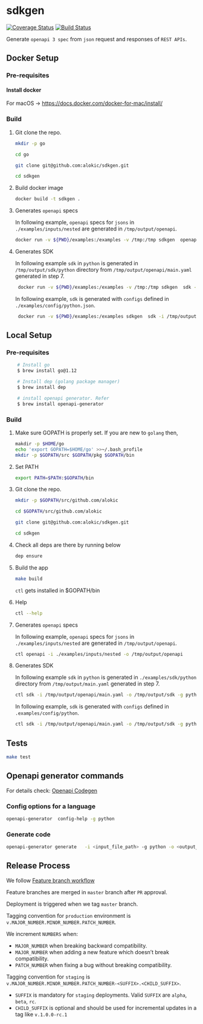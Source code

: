 # sdkgen

[![Coverage Status](https://coveralls.io/repos/github/alokic/sdkgen/badge.svg?t=4uMFW5)](https://coveralls.io/github/alokic/sdkgen)
[![Build Status](https://drone.alokic.com/api/badges/alokic/sdkgen/status.svg)](https://drone.alokic.com/alokic/sdkgen)

Generate `openapi 3 spec` from `json` request and responses of `REST APIs`.

## Docker Setup

### Pre-requisites

#### Install docker

For macOS -> https://docs.docker.com/docker-for-mac/install/

### Build

1. Git clone the repo.

    ```bash
    mkdir -p go

    cd go

    git clone git@github.com:alokic/sdkgen.git

    cd sdkgen
    ```

2. Build docker image

    ```bash
    docker build -t sdkgen .
    ```

3. Generates `openapi` specs

   In following example, `openapi` specs for `jsons` in `./examples/inputs/nested` are generated in `/tmp/output/openapi`.

      ```bash
      docker run -v ${PWD}/examples:/examples -v /tmp:/tmp sdkgen  openapi -i /examples/inputs/nested -o /tmp/output/openapi
      ```

4. Generates SDK

   In following example `sdk` in `python` is generated in `/tmp/output/sdk/python` directory from `/tmp/output/openapi/main.yaml` generated in step 7.

      ```bash
       docker run -v ${PWD}/examples:/examples -v /tmp:/tmp sdkgen  sdk -i /tmp/output/openapi/main.yaml -o /tmp/output/sdk -g python
      ```

   In following example, `sdk` is generated with `configs` defined in `./examples/config/python.json`.

      ```bash
       docker run -v ${PWD}/examples:/examples sdkgen  sdk -i /tmp/output/openapi/main.yaml -o /tmp/output/sdk -g python -c /examples/config/python.json
      ```

## Local Setup

### Pre-requisites

```bash
    # Install go
    $ brew install go@1.12

    # Install dep (golang package manager)
    $ brew install dep

    # install openapi generator. Refer
    $ brew install openapi-generator
```

### Build

1. Make sure GOPATH is properly set.
If you are new to `golang` then,

    ```bash
    makdir -p $HOME/go 
    echo 'export GOPATH=$HOME/go' >>~/.bash_profile
    mkdir -p $GOPATH/src $GOPATH/pkg $GOPATH/bin 
    ```

2. Set PATH

    ```bash
    export PATH=$PATH:$GOPATH/bin
    ```

3. Git clone the repo.

    ```bash
    mkdir -p $GOPATH/src/github.com/alokic

    cd $GOPATH/src/github.com/alokic

    git clone git@github.com:alokic/sdkgen.git

    cd sdkgen
    ```

4. Check all deps are there by running below

   ```bash
   dep ensure
   ```

5. Build the app

   ```bash
   make build
   ```

   `ctl` gets installed in $GOPATH/bin

6. Help

   ```bash
   ctl --help
   ```

7. Generates `openapi` specs

   In following example, `openapi` specs for `jsons` in `./examples/inputs/nested` are generated in `/tmp/output/openapi`.

      ```bash
      ctl openapi -i ./examples/inputs/nested -o /tmp/output/openapi
      ```

8. Generates SDK

   In following example `sdk` in `python` is generated in `./examples/sdk/python` directory from `/tmp/output/main.yaml` generated in step 7.

      ```bash
      ctl sdk -i /tmp/output/openapi/main.yaml -o /tmp/output/sdk -g python
      ```

   In following example, `sdk` is generated with `configs` defined in `.examples/config/python`.

      ```bash
      ctl sdk -i /tmp/output/openapi/main.yaml -o /tmp/output/sdk -g python -c ./examples/config/python.json
      ```

## Tests

```bash
make test
```

## Openapi generator commands

For details check: [Openapi Codegen](https://github.com/OpenAPITools/openapi-generator)

### Config options for a language

```bash
openapi-generator  config-help -g python
```

### Generate code

```bash
openapi-generator generate   -i <input_file_path> -g python -o <output_folder> --enable-post-process-file
```

## Release Process

We follow [Feature branch workflow](https://www.atlassian.com/git/tutorials/comparing-workflows/feature-branch-workflow)

Feature branches are merged in `master` branch after `PR` approval.

Deployment is triggered when we tag `master` branch.

Tagging convention for `production` environment is `v.MAJOR_NUMBER.MINOR_NUMBER.PATCH_NUMBER`.

We increment `NUMBERS` when:

* `MAJOR_NUMBER` when breaking backward compatibility.
* `MAJOR_NUMBER` when adding a new feature which doesn’t break compatibility.
* `PATCH_NUMBER` when fixing a bug without breaking compatibility.

Tagging convention for `staging` is `v.MAJOR_NUMBER.MINOR_NUMBER.PATCH_NUMBER-<SUFFIX>.<CHILD_SUFFIX>`.

* `SUFFIX` is mandatory for `staging` deployments. Valid `SUFFIX` are `alpha`, `beta`, `rc`.
* `CHILD_SUFFIX` is optional and should be used for incremental updates in a tag like `v.1.0.0-rc.1`

